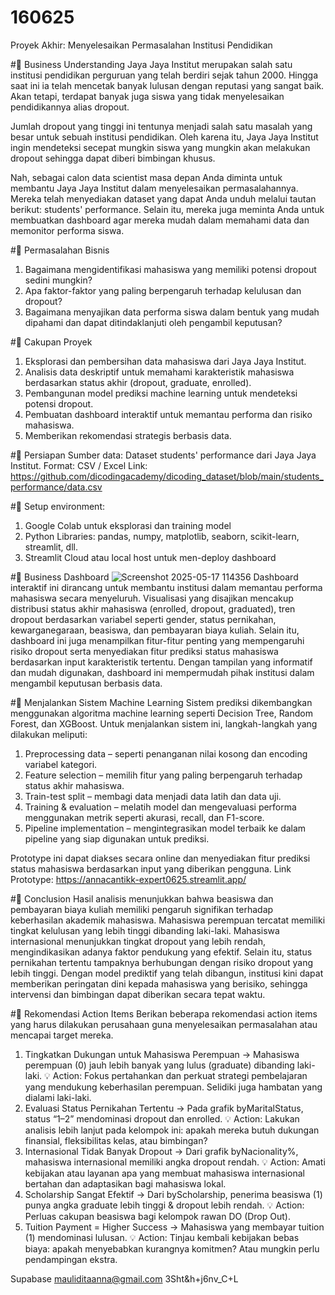 # 160625
Proyek Akhir: Menyelesaikan Permasalahan Institusi Pendidikan

#📌 Business Understanding
Jaya Jaya Institut merupakan salah satu institusi pendidikan perguruan yang telah berdiri sejak tahun 2000. Hingga saat ini ia telah mencetak banyak lulusan dengan reputasi yang sangat baik. Akan tetapi, terdapat banyak juga siswa yang tidak menyelesaikan pendidikannya alias dropout.

Jumlah dropout yang tinggi ini tentunya menjadi salah satu masalah yang besar untuk sebuah institusi pendidikan. Oleh karena itu, Jaya Jaya Institut ingin mendeteksi secepat mungkin siswa yang mungkin akan melakukan dropout sehingga dapat diberi bimbingan khusus.

Nah, sebagai calon data scientist masa depan Anda diminta untuk membantu Jaya Jaya Institut dalam menyelesaikan permasalahannya. Mereka telah menyediakan dataset yang dapat Anda unduh melalui tautan berikut: students' performance. Selain itu, mereka juga meminta Anda untuk membuatkan dashboard agar mereka mudah dalam memahami data dan memonitor performa siswa. 

#📌 Permasalahan Bisnis
1. Bagaimana mengidentifikasi mahasiswa yang memiliki potensi dropout sedini mungkin?
2. Apa faktor-faktor yang paling berpengaruh terhadap kelulusan dan dropout?
3. Bagaimana menyajikan data performa siswa dalam bentuk yang mudah dipahami dan dapat ditindaklanjuti oleh pengambil keputusan?

#📌 Cakupan Proyek
1. Eksplorasi dan pembersihan data mahasiswa dari Jaya Jaya Institut.
2. Analisis data deskriptif untuk memahami karakteristik mahasiswa berdasarkan status akhir (dropout, graduate, enrolled).
3. Pembangunan model prediksi machine learning untuk mendeteksi potensi dropout.
4. Pembuatan dashboard interaktif untuk memantau performa dan risiko mahasiswa.
5. Memberikan rekomendasi strategis berbasis data.

#📌 Persiapan
Sumber data: Dataset students' performance dari Jaya Jaya Institut.
Format: CSV / Excel
Link: https://github.com/dicodingacademy/dicoding_dataset/blob/main/students_performance/data.csv

#📌 Setup environment:
1. Google Colab untuk eksplorasi dan training model
2. Python Libraries: pandas, numpy, matplotlib, seaborn, scikit-learn, streamlit, dll.
3. Streamlit Cloud atau local host untuk men-deploy dashboard

#📌 Business Dashboard
![Screenshot 2025-05-17 114356](https://github.com/user-attachments/assets/8c4d4d8d-79d9-4444-b9a2-3271f9988938)
Dashboard interaktif ini dirancang untuk membantu institusi dalam memantau performa mahasiswa secara menyeluruh. Visualisasi yang disajikan mencakup distribusi status akhir mahasiswa (enrolled, dropout, graduated), tren dropout berdasarkan variabel seperti gender, status pernikahan, kewarganegaraan, beasiswa, dan pembayaran biaya kuliah. Selain itu, dashboard ini juga menampilkan fitur-fitur penting yang mempengaruhi risiko dropout serta menyediakan fitur prediksi status mahasiswa berdasarkan input karakteristik tertentu. Dengan tampilan yang informatif dan mudah digunakan, dashboard ini mempermudah pihak institusi dalam mengambil keputusan berbasis data.

#📌 Menjalankan Sistem Machine Learning
Sistem prediksi dikembangkan menggunakan algoritma machine learning seperti Decision Tree, Random Forest, dan XGBoost.
Untuk menjalankan sistem ini, langkah-langkah yang dilakukan meliputi:
1. Preprocessing data – seperti penanganan nilai kosong dan encoding variabel kategori.
2. Feature selection – memilih fitur yang paling berpengaruh terhadap status akhir mahasiswa.
3. Train-test split – membagi data menjadi data latih dan data uji.
4. Training & evaluation – melatih model dan mengevaluasi performa menggunakan metrik seperti akurasi, recall, dan F1-score.
5. Pipeline implementation – mengintegrasikan model terbaik ke dalam pipeline yang siap digunakan untuk prediksi.

Prototype ini dapat diakses secara online dan menyediakan fitur prediksi status mahasiswa berdasarkan input yang diberikan pengguna.
Link Prototype: https://annacantikk-expert0625.streamlit.app/

#📌 Conclusion
Hasil analisis menunjukkan bahwa beasiswa dan pembayaran biaya kuliah memiliki pengaruh signifikan terhadap keberhasilan akademik mahasiswa. Mahasiswa perempuan tercatat memiliki tingkat kelulusan yang lebih tinggi dibanding laki-laki. Mahasiswa internasional menunjukkan tingkat dropout yang lebih rendah, mengindikasikan adanya faktor pendukung yang efektif. Selain itu, status pernikahan tertentu tampaknya berhubungan dengan risiko dropout yang lebih tinggi. Dengan model prediktif yang telah dibangun, institusi kini dapat memberikan peringatan dini kepada mahasiswa yang berisiko, sehingga intervensi dan bimbingan dapat diberikan secara tepat waktu.

#📌 Rekomendasi Action Items
Berikan beberapa rekomendasi action items yang harus dilakukan perusahaan guna menyelesaikan permasalahan atau mencapai target mereka.
1. Tingkatkan Dukungan untuk Mahasiswa Perempuan -> Mahasiswa perempuan (0) jauh lebih banyak yang lulus (graduate) dibanding laki-laki.
💡 Action: Fokus pertahankan dan perkuat strategi pembelajaran yang mendukung keberhasilan perempuan. Selidiki juga hambatan yang dialami laki-laki.
2. Evaluasi Status Pernikahan Tertentu -> Pada grafik byMaritalStatus, status “1–2” mendominasi dropout dan enrolled.
💡 Action: Lakukan analisis lebih lanjut pada kelompok ini: apakah mereka butuh dukungan finansial, fleksibilitas kelas, atau bimbingan?
3. Internasional Tidak Banyak Dropout -> Dari grafik byNacionality%, mahasiswa internasional memiliki angka dropout rendah.
💡 Action: Amati kebijakan atau layanan apa yang membuat mahasiswa internasional bertahan dan adaptasikan bagi mahasiswa lokal.
4. Scholarship Sangat Efektif -> Dari byScholarship, penerima beasiswa (1) punya angka graduate lebih tinggi & dropout lebih rendah.
💡 Action: Perluas cakupan beasiswa bagi kelompok rawan DO (Drop Out).
5. Tuition Payment = Higher Success -> Mahasiswa yang membayar tuition (1) mendominasi lulusan.
💡 Action: Tinjau kembali kebijakan bebas biaya: apakah menyebabkan kurangnya komitmen? Atau mungkin perlu pendampingan ekstra.


Supabase mauliditaanna@gmail.com 3Sht&h+j6nv_C+L
